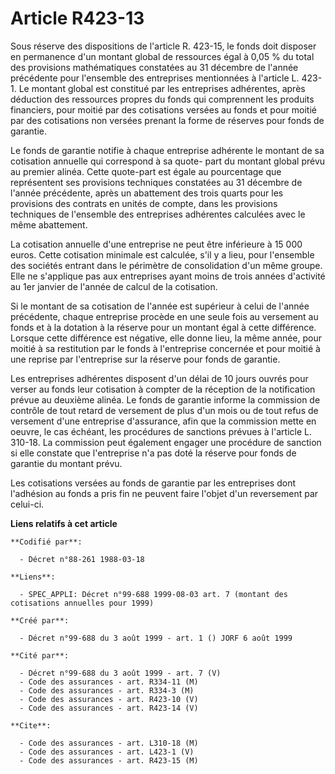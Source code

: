 # Article R423-13

Sous réserve des dispositions de l'article R. 423-15, le fonds doit disposer en permanence d'un montant global de ressources
égal à 0,05 % du total des provisions mathématiques constatées au 31 décembre de l'année précédente pour l'ensemble des
entreprises mentionnées à l'article L. 423-1. Le montant global est constitué par les entreprises adhérentes, après déduction
des ressources propres du fonds qui comprennent les produits financiers, pour moitié par des cotisations versées au fonds et
pour moitié par des cotisations non versées prenant la forme de réserves pour fonds de garantie.

Le fonds de garantie notifie à chaque entreprise adhérente le montant de sa cotisation annuelle qui correspond à sa quote-
part du montant global prévu au premier alinéa. Cette quote-part est égale au pourcentage que représentent ses provisions
techniques constatées au 31 décembre de l'année précédente, après un abattement des trois quarts pour les provisions des
contrats en unités de compte, dans les provisions techniques de l'ensemble des entreprises adhérentes calculées avec le même
abattement.

La cotisation annuelle d'une entreprise ne peut être inférieure à 15 000 euros. Cette cotisation minimale est calculée, s'il
y a lieu, pour l'ensemble des sociétés entrant dans le périmètre de consolidation d'un même groupe. Elle ne s'applique pas
aux entreprises ayant moins de trois années d'activité au 1er janvier de l'année de calcul de la cotisation.

Si le montant de sa cotisation de l'année est supérieur à celui de l'année précédente, chaque entreprise procède en une seule
fois au versement au fonds et à la dotation à la réserve pour un montant égal à cette différence. Lorsque cette différence
est négative, elle donne lieu, la même année, pour moitié à sa restitution par le fonds à l'entreprise concernée et pour
moitié à une reprise par l'entreprise sur la réserve pour fonds de garantie.

Les entreprises adhérentes disposent d'un délai de 10 jours ouvrés pour verser au fonds leur cotisation à compter de la
réception de la notification prévue au deuxième alinéa. Le fonds de garantie informe la commission de contrôle de tout retard
de versement de plus d'un mois ou de tout refus de versement d'une entreprise d'assurance, afin que la commission mette en
oeuvre, le cas échéant, les procédures de sanctions prévues à l'article L. 310-18. La commission peut également engager une
procédure de sanction si elle constate que l'entreprise n'a pas doté la réserve pour fonds de garantie du montant prévu.

Les cotisations versées au fonds de garantie par les entreprises dont l'adhésion au fonds a pris fin ne peuvent faire l'objet
d'un reversement par celui-ci.

**Liens relatifs à cet article**

	**Codifié par**:

	  - Décret n°88-261 1988-03-18

	**Liens**:

	  - SPEC_APPLI: Décret n°99-688 1999-08-03 art. 7 (montant des cotisations annuelles pour 1999)

	**Créé par**:

	  - Décret n°99-688 du 3 août 1999 - art. 1 () JORF 6 août 1999

	**Cité par**:

	  - Décret n°99-688 du 3 août 1999 - art. 7 (V)
	  - Code des assurances - art. R334-11 (M)
	  - Code des assurances - art. R334-3 (M)
	  - Code des assurances - art. R423-10 (V)
	  - Code des assurances - art. R423-14 (V)

	**Cite**:

	  - Code des assurances - art. L310-18 (M)
	  - Code des assurances - art. L423-1 (V)
	  - Code des assurances - art. R423-15 (M)
